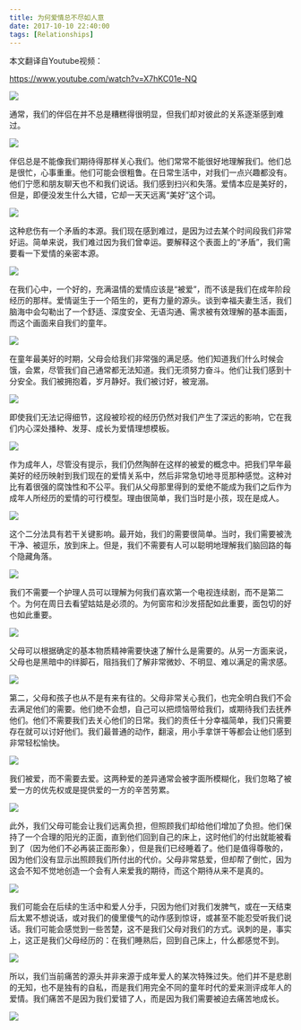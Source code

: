 ```yaml
---
title: 为何爱情总不尽如人意
date: 2017-10-10 22:40:00
tags: [Relationships]
---
```


本文翻译自Youtube视频：

https://www.youtube.com/watch?v=X7hKC01e-NQ

![](https://ws3.sinaimg.cn/mw690/83900b4egy1fkdij2fy7tj20zk0k0ag6.jpg)

<!--more-->

通常，我们的伴侣在并不总是糟糕得很明显，但我们却对彼此的关系逐渐感到难过。

![](https://ws3.sinaimg.cn/mw690/83900b4egy1fkdijw7si6j20hs0a0dky.jpg)

伴侣总是不能像我们期待得那样关心我们。他们常常不能很好地理解我们。他们总是很忙，心事重重。他们可能会很粗鲁。在日常生活中，对我们一点兴趣都没有。他们宁愿和朋友聊天也不和我们说话。我们感到扫兴和失落。爱情本应是美好的，但是，即便没发生什么大错，它却一天天远离“美好”这个词。

![](https://ws3.sinaimg.cn/mw690/83900b4egy1fkdim6t4b6j20hs0a0djh.jpg)

这种悲伤有一个矛盾的本源。我们现在感到难过，是因为过去某个时间段我们非常好运。简单来说，我们难过因为我们曾幸运。要解释这个表面上的“矛盾”，我们需要看一下爱情的亲密本源。

![](https://ws3.sinaimg.cn/mw690/83900b4egy1fkdin5cwk3j20hs0a0afl.jpg)

在我们心中，一个好的，充满温情的爱情应该是“被爱”，而不该是我们在成年阶段经历的那样。爱情诞生于一个陌生的，更有力量的源头。谈到幸福夫妻生活，我们脑海中会勾勒出了一个舒适、深度安全、无语沟通、需求被有效理解的基本画面，而这个画面来自我们的童年。

![](https://ws3.sinaimg.cn/mw690/83900b4egy1fkdio6yk5sj20hs0a0wjm.jpg)

在童年最美好的时期，父母会给我们非常强的满足感。他们知道我们什么时候会饿，会累，尽管我们自己通常都无法知道。我们无须努力奋斗。他们让我们感到十分安全。我们被拥抱着，岁月静好。我们被讨好，被宠溺。

![](https://ws3.sinaimg.cn/mw690/83900b4egy1fkdipfzgeej20hs0a044m.jpg)

即使我们无法记得细节，这段被珍视的经历仍然对我们产生了深远的影响，它在我们内心深处播种、发芽、成长为爱情理想模板。

![](https://ws3.sinaimg.cn/mw690/83900b4egy1fkdiqq2m9zj20hs0a00yy.jpg)

作为成年人，尽管没有提示，我们仍然陶醉在这样的被爱的概念中。把我们早年最美好的经历映射到我们现在的爱情关系中，然后非常急切地寻觅那种感觉。这种对比有着很强的腐蚀性和不公平。我们从父母那里得到的爱绝不能成为我们之后作为成年人所经历的爱情的可行模型。理由很简单，我们当时是小孩，现在是成人。

![](https://ws3.sinaimg.cn/mw690/83900b4egy1fkdis8ekjuj20hs0a07aw.jpg)

这个二分法具有若干关键影响。最开始，我们的需要很简单。当时，我们需要被洗干净、被逗乐，放到床上。但是，我们不需要有人可以聪明地理解我们脑回路的每个隐藏角落。

![](https://ws3.sinaimg.cn/mw690/83900b4egy1fkditeaw8dj20hs0a0ad3.jpg)

我们不需要一个护理人员可以理解为何我们喜欢第一个电视连续剧，而不是第二个。为何在周日去看望姑姑是必须的。为何窗帘和沙发搭配如此重要，面包切的好也如此重要。

![](https://ws3.sinaimg.cn/mw690/83900b4egy1fkdiu87f2hj20hs0a0dj8.jpg)

父母可以根据确定的基本物质精神需要快速了解什么是需要的。从另一方面来说，父母也是黑暗中的绊脚石，阻挡我们了解非常微妙、不明显、难以满足的需求感。

![](https://ws3.sinaimg.cn/mw690/83900b4egy1fkdiuz2lipj20hs0a077l.jpg)

第二，父母和孩子也从不是有来有往的。父母非常关心我们，也完全明白我们不会去满足他们的需要。他们绝不会想，自己可以把烦恼带给我们，或期待我们去抚养他们。他们不需要我们去关心他们的日常。我们的责任十分幸福简单，我们只需要存在就可以讨好他们。我们最普通的动作，翻滚，用小手拿饼干等都会让他们感到非常轻松愉快。

![](https://ws3.sinaimg.cn/mw690/83900b4egy1fkdiw8gb7hj20hs0a0q75.jpg)

我们被爱，而不需要去爱。这两种爱的差异通常会被字面所模糊化，我们忽略了被爱一方的优先权或是提供爱的一方的辛苦劳累。

![](https://ws3.sinaimg.cn/mw690/83900b4egy1fkdix8sxquj20hs0a0dlu.jpg)

此外，我们父母可能会让我们远离负担，但照顾我们却给他们增加了负担。他们保持了一个合理的阳光的正面，直到他们回到自己的床上，这时他们的付出就能被看到了（因为他们不必再装正面形象），但是我们已经睡着了。他们是值得尊敬的，因为他们没有显示出照顾我们所付出的代价。父母非常慈爱，但却帮了倒忙，因为这会不知不觉地创造一个会有人来爱我的期待，而这个期待从来不是真的。

![](https://ws3.sinaimg.cn/mw690/83900b4egy1fkdiypvffcj20hs0a0adp.jpg)

我们可能会在后续的生活中和爱人分手，只因为他们对我们发脾气，或在一天结束后太累不想说话，或对我们的傻里傻气的动作感到惊讶，或甚至不能忍受听我们说话。我们可能会感觉到一些苦楚，这不是我们父母对我们的方式。讽刺的是，事实上，这正是我们父母经历的：在我们睡熟后，回到自己床上，什么都感觉不到。

![](https://ws3.sinaimg.cn/mw690/83900b4egy1fkdj01p35nj20hs0a0jv8.jpg)

所以，我们当前痛苦的源头并非来源于成年爱人的某次特殊过失。他们并不是悲剧的无知，也不是独有的自私，而是我们用完全不同的童年时代的爱来测评成年人的爱情。我们痛苦不是因为我们爱错了人，而是因为我们需要被迫去痛苦地成长。

![](https://ws3.sinaimg.cn/mw690/83900b4egy1fkdj1149bzj20hs0a00xs.jpg)
